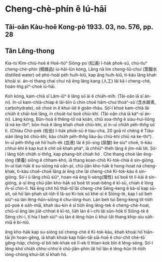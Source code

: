 # Cheng-chè-phín ê Iú-hāi

## Tâi-oân Kàu-hoē Kong-pò 1933. 03, no. 576, pp. 28
## Tân Lêng-thong


Kia-to͘ Kìm-chiú-hoē ê Hoē-tiúⁿ Siông-po͘ (松浦) I-ha̍k phok-sū, chú-tiuⁿ cheng-chè-phín (精緻品) iú-hāi-lūn kóng, Lâng nā lim cheng-liû-chuí (蒸餾水 distilled water) oē phò-hoāi pe̍h huih-kiû, kap âng huih-kiû, tì-kàu lâng khah khoài sí. án-ni thang chai chuí nā ēng lâng kang (人工) lâi kā i cheng-chè, hoán-tńg pìⁿ-choè iú-hāi.

Koh kóng, kam-chià sī Lâm-iûⁿ ê lâng só͘ ài ê chia̍h-mi̍h. (Tâi-oân iā sī án-ni). In-uī kam-chià-chiap ê lāi-bīn ū chin choē hâm-chuí thoàⁿ-sò͘ (含水碳素, carbohydrate), oē choè in ê khuì-la̍t ê goân-thâu. Só͘-í khoè kam-chià lâi chia̍h ê chāi-toē lâng, in choa̍t-tuì boē chiù-khí. (Tâi-oân chá iā káⁿ-sī án-ni). Lâng kóng, Bûn-hoà ê thêng-tō͘ ná koân, chiū soa-thn̂g ê siau-huì-liōng iā ná ke-thiⁿ; bûn-hoà ê lâng khah choē chiù-khí, sī in-uī chia̍h pe̍h-thn̂g só͘ tì. (Chiàu Chó-pek (佐伯) I-ha̍k phok-sū ê tiau-cha, 20 goā nî chêng ê Tiâu-sián lâng bô chiù-khí, kàu chia̍h pe̍h-thn̂g liáu-āu chiù-khí chiū ná ke-thiⁿ). In-uī pe̍h-thn̂g oē hō͘ huih-e̍k (血液) lāi ê jiō-sng (尿酸) ke siuⁿ choē, tì-kàu chhuì-khí ê kap kut ê chit oē khah phàⁿ, iā chhiúⁿ-the̍h lâng ê jím-nāi la̍t. Só͘-í lâng tio̍h chia̍h o͘-thn̂g, kap phang-bi̍t chiah hó
.
Che thang choè lán êng-ióng (榮養) siōng ê chham-khó, iā thang koan-chiò Ki-tok-chiá ê sìn-gióng. In-uī tiat-ha̍k ê su-sióng ná oân-pī, chū-jiân kho-ha̍k ê hong-hoat ná cheng-khak, tì-kàu choē-choē lâng ài ēng che lâi cheng-chè Ki-tok-kàu ê sìn-gióng. Só͘-í ū lâng chiū siūⁿ, hoan-nā ēng lí-sèng(理性) só͘ boē tit lí-kái ê sìn-gióng, á-sī ēng chū-jiân kho-ha̍k só͘ boē tit soat-bêng ê kî-sū, chiah ê lóng m̄-sī chin-lí. Nā ēng chit hō thài-tō͘ lâi cheng-chè Sèng-keng ê kà-sī kap sū-si̍t, oē hō͘ lán phah sit-lo̍h tī Iâ-so͘ Ki-tok só͘ khé-sī ê Siōng-tè, kap I só͘ beh siúⁿ-sù lán lêng-hûn-siōng ê chu-ióng-hun. Lán beh tuì Sèng-keng tit-tio̍h pó-poè ê oa̍h-miā, khah iàu-kín ê sī tio̍h ēng lêng-tek ê cheng-chè-hoat, chiū-sī ēng lán jia̍t-chhiat ê kî-tó, lia̍h lán ê ì-chì lâi sūn-ho̍k tī Siōng-tè ê Sèng chí-ì, tī hia I beh siúⁿ-sù lán ê lêng-hûn ū khuì-la̍t thang khip-siu oa̍h-miā ê bí-niû.

ēng kho-ha̍k kap su-sióng só͘ cheng-chè ê Ki-tok-kàu, khah khoài hō͘ hiān-tāi jîn hoan-gêng, iā khah khoài kap hiān-tāi siā-hoē ê cho͘-chit chè-tō͘ gêng-ha̍p; chóng-sī bô tek-khak oē lī-ek tī thian-kok bîn ê lêng-sèng. Só͘-í lēng-khó͘ chia̍h chho͘-chho͘ ê chū-jiân-phín lâi hō͘ lán ê lêng-hûn tit-tio̍h ióng-chòng khuì-la̍t sī khah hó.
